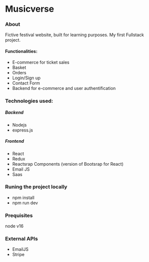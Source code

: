 # Musicverse

### About 
Fictive festival website, built for learning purposes. My first Fullstack project.

 #### Functionalities:
 
 - E-commerce for ticket sales
 - Basket
 - Orders 
 - Login/Sign up
 - Contact Form
 - Backend for e-commerce and user authentification
 
 ### Technologies used: 
 ##### Backend
 - Nodejs 
 - express.js 
 ##### Frontend
 - React 
 - Redux
 - Reactsrap Components (version of Bootsrap for React)
 - Email JS
 - Saas

 ### Runing the project locally
 
 - npm install
 - npm run dev 
  
  ### Prequisites 
  
  node v16
  
  ### External APIs 
  
  - EmailJS
  - Stripe

